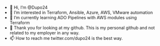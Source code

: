 - 👋 Hi, I’m @Dupo24
- 👀 I’m interested in Terraform, Ansible, Azure, AWS, VMware automation
- 🌱 I’m currently learning ADO Pipelines with AWS modules using Terraform
- 💞️ Thank you for looking at my github. This is my personal github and not related to my employer in any way. 
- 📫 How to reach me twitter.com/dupo24 is the best way. 

<!---
Dupo24/Dupo24 is a ✨ special ✨ repository because its `README.md` (this file) appears on your GitHub profile.
You can click the Preview link to take a look at your changes.
--->

